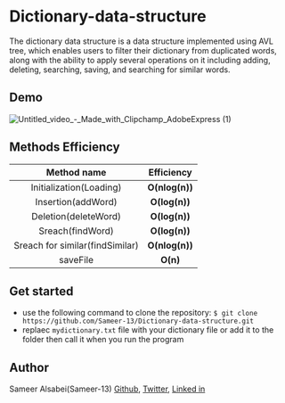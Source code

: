 # Dictionary-data-structure
The dictionary data structure is a data structure implemented using AVL tree, which enables users to filter their dictionary from duplicated words, along with the ability to apply several operations on it including adding, deleting, searching, saving, and searching for similar words.

## Demo

![Untitled_video_-_Made_with_Clipchamp_AdobeExpress (1)](https://github.com/Sameer-13/Dictionary-data-structure/assets/106761486/04a10931-a54f-4d6c-b39b-e31def9ac31c)
## Methods Efficiency
| Method name | Efficiency |
|     :---:      |     :---:      |
| Initialization(Loading)   | **O(nlog(n))**     |
| Insertion(addWord)   | **O(log(n))**     |
| Deletion(deleteWord)   | **O(log(n))**     |
| Sreach(findWord)   | **O(log(n))**     |
| Sreach for similar(findSimilar)   | **O(nlog(n))**     |
| saveFile   | **O(n)**     |

## Get started
- use the following command to clone the repository:
```$ git clone https://github.com/Sameer-13/Dictionary-data-structure.git```
- replaec ```mydictionary.txt``` file with your dictionary file or add it to the folder then call it when you run the program

## Author
Sameer Alsabei(Sameer-13) [Github](https://github.com/Sameer-13), [Twitter](https://mobile.twitter.com/Sameer_Alsabei), [Linked in](https://www.linkedin.com/in/sameer-alsabea-610291239/)
